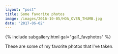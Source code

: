 ```yaml
---
layout: "post"
title: Some favorite photos
image: /images/2016-10-05/HOA_OVEN_THUMB.jpg
date: "2017-06-02"
---
```


<!-- Gallery __-->			
{% include subgallery.html gal="gal1_favphotos" %}
<!-- end of GALLERY __ -->


These are some of my favorite photos that I've taken. 


